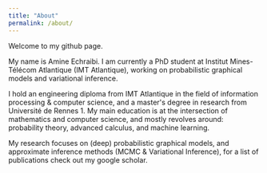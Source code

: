 ```yaml
---
title: "About"
permalink: /about/
---
```


Welcome to my github page.

My name is Amine Echraibi. I am currently a PhD student at Institut Mines-Télécom Atlantique (IMT Atlantique), working on probabilistic graphical models and variational inference.

I hold an engineering diploma from IMT Atlantique in the field of information processing & computer science, and a master's degree in research from Université de Rennes 1. My main education is at the intersection of mathematics and computer science, and mostly revolves around: probability theory, advanced calculus, and machine learning.

My research focuses on (deep) probabilistic graphical models, and approximate inference methods (MCMC & Variational Inference), for a list of publications check out my google scholar.
